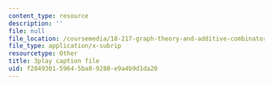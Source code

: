 ```yaml
---
content_type: resource
description: ''
file: null
file_location: /coursemedia/18-217-graph-theory-and-additive-combinatorics-fall-2019/f284930159645ba89280e9a4b9d1da20_vcsxCFSLyP8.vtt
file_type: application/x-subrip
resourcetype: Other
title: 3play caption file
uid: f2849301-5964-5ba8-9280-e9a4b9d1da20
---
```

